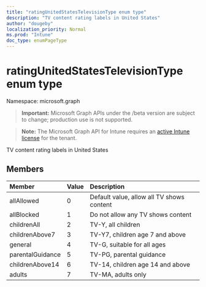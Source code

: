 ```yaml
---
title: "ratingUnitedStatesTelevisionType enum type"
description: "TV content rating labels in United States"
author: "dougeby"
localization_priority: Normal
ms.prod: "Intune"
doc_type: enumPageType
---
```


# ratingUnitedStatesTelevisionType enum type

Namespace: microsoft.graph

> **Important:** Microsoft Graph APIs under the /beta version are subject to change; production use is not supported.

> **Note:** The Microsoft Graph API for Intune requires an [active Intune license](https://go.microsoft.com/fwlink/?linkid=839381) for the tenant.

TV content rating labels in United States

## Members
|Member|Value|Description|
|:---|:---|:---|
|allAllowed|0|Default value, allow all TV shows content|
|allBlocked|1|Do not allow any TV shows content|
|childrenAll|2|TV-Y, all children|
|childrenAbove7|3|TV-Y7, children age 7 and above|
|general|4|TV-G, suitable for all ages|
|parentalGuidance|5|TV-PG, parental guidance|
|childrenAbove14|6|TV-14, children age 14 and above|
|adults|7|TV-MA, adults only|



